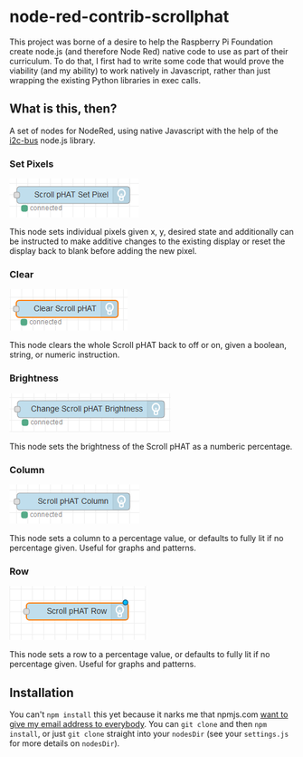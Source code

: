 # node-red-contrib-scrollphat

This project was borne of a desire to help the Raspberry Pi Foundation create node.js (and therefore Node Red) native code to use as part of their curriculum.
To do that, I first had to write some code that would prove the viability (and my ability) to work natively in Javascript, rather than just wrapping the existing Python libraries in exec calls.

## What is this, then?

A set of nodes for NodeRed, using native Javascript with the help of the [i2c-bus](https://www.npmjs.com/package/i2c-bus) node.js library.

### Set Pixels

![](images/setPixel.PNG?raw=true)

This node sets individual pixels given x, y, desired state and additionally can be instructed to make additive changes to the existing display or reset the display back to blank before adding the new pixel.

### Clear

![](images/Clear.PNG?raw=true)

This node clears the whole Scroll pHAT back to off or on, given a boolean, string, or numeric instruction.

### Brightness

![](images/Brightness.PNG?raw=true)

This node sets the brightness of the Scroll pHAT as a numberic percentage.

### Column

![](images/Column.PNG?raw=true)

This node sets a column to a percentage value, or defaults to fully lit if no percentage given. Useful for graphs and patterns.

### Row

![](images/Row.PNG?raw=true)

This node sets a row to a percentage value, or defaults to fully lit if no percentage given. Useful for graphs and patterns.

## Installation

You can't ```npm install``` this yet because it narks me that npmjs.com [want to give my email address to everybody](https://github.com/npm/www/issues/16). You can ```git clone``` and then ```npm install```, or just ```git clone``` straight into your ```nodesDir``` (see your ```settings.js``` for more details on ```nodesDir```).
